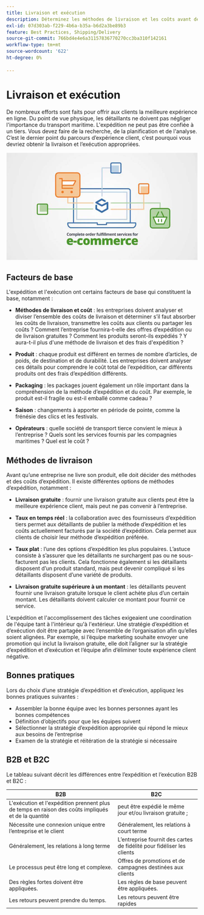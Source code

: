 ```yaml
---
title: Livraison et exécution
description: Déterminez les méthodes de livraison et les coûts avant de terminer votre projet de commerce électronique.
exl-id: 07d303ab-f229-4b6a-b35a-b6d2a3be89b3
feature: Best Practices, Shipping/Delivery
source-git-commit: 766bd4e4e6a31157836770270cc3ba310f142161
workflow-type: tm+mt
source-wordcount: '622'
ht-degree: 0%

---
```


# Livraison et exécution

De nombreux efforts sont faits pour offrir aux clients la meilleure expérience en ligne. Du point de vue physique, les détaillants ne doivent pas négliger l&#39;importance du transport maritime. L&#39;expédition ne peut pas être confiée à un tiers. Vous devez faire de la recherche, de la planification et de l&#39;analyse. C’est le dernier point du parcours d’expérience client, c’est pourquoi vous devriez obtenir la livraison et l’exécution appropriées.

![Diagramme d’expédition et d’exécution](../../assets/playbooks/shipping-fulfillment.png)

## Facteurs de base

L&#39;expédition et l&#39;exécution ont certains facteurs de base qui constituent la base, notamment :

- **Méthodes de livraison et coût** : les entreprises doivent analyser et diviser l’ensemble des coûts de livraison et déterminer s’il faut absorber les coûts de livraison, transmettre les coûts aux clients ou partager les coûts ? Comment l’entreprise fournira-t-elle des offres d’expédition ou de livraison gratuites ? Comment les produits seront-ils expédiés ? Y aura-t-il plus d&#39;une méthode de livraison et des frais d&#39;expédition ?

- **Produit** : chaque produit est différent en termes de nombre d’articles, de poids, de destination et de durabilité. Les entreprises doivent analyser ces détails pour comprendre le coût total de l’expédition, car différents produits ont des frais d’expédition différents.

- **Packaging** : les packages jouent également un rôle important dans la compréhension de la méthode d’expédition et du coût. Par exemple, le produit est-il fragile ou est-il emballé comme cadeau ?

- **Saison** : changements à apporter en période de pointe, comme la frénésie des clics et les festivals.

- **Opérateurs** : quelle société de transport tierce convient le mieux à l’entreprise ? Quels sont les services fournis par les compagnies maritimes ? Quel est le coût ?

## Méthodes de livraison

Avant qu’une entreprise ne livre son produit, elle doit décider des méthodes et des coûts d’expédition. Il existe différentes options de méthodes d’expédition, notamment :

- **Livraison gratuite** : fournir une livraison gratuite aux clients peut être la meilleure expérience client, mais peut ne pas convenir à l’entreprise.

- **Taux en temps réel** : la collaboration avec des fournisseurs d’expédition tiers permet aux détaillants de publier la méthode d’expédition et les coûts actuellement facturés par la société d’expédition. Cela permet aux clients de choisir leur méthode d’expédition préférée.

- **Taux plat** : l’une des options d’expédition les plus populaires. L’astuce consiste à s’assurer que les détaillants ne surchargent pas ou ne sous-facturent pas les clients. Cela fonctionne également si les détaillants disposent d’un produit standard, mais peut devenir compliqué si les détaillants disposent d’une variété de produits.

- **Livraison gratuite supérieure à un montant** : les détaillants peuvent fournir une livraison gratuite lorsque le client achète plus d’un certain montant. Les détaillants doivent calculer ce montant pour fournir ce service.

L&#39;expédition et l&#39;accomplissement des tâches exigeaient une coordination de l&#39;équipe tant à l&#39;intérieur qu&#39;à l&#39;extérieur. Une stratégie d’expédition et d’exécution doit être partagée avec l’ensemble de l’organisation afin qu’elles soient alignées. Par exemple, si l’équipe marketing souhaite envoyer une promotion qui inclut la livraison gratuite, elle doit l’aligner sur la stratégie d’expédition et d’exécution et l’équipe afin d’éliminer toute expérience client négative.

## Bonnes pratiques

Lors du choix d’une stratégie d’expédition et d’exécution, appliquez les bonnes pratiques suivantes :

- Assembler la bonne équipe avec les bonnes personnes ayant les bonnes compétences
- Définition d’objectifs pour que les équipes suivent
- Sélectionner la stratégie d’expédition appropriée qui répond le mieux aux besoins de l’entreprise
- Examen de la stratégie et réitération de la stratégie si nécessaire

## B2B et B2C

Le tableau suivant décrit les différences entre l’expédition et l’exécution B2B et B2C :

| B2B | B2C |
|----------------------------------------------------------------------------------------------|------------------------------------------------------|
| L&#39;exécution et l&#39;expédition prennent plus de temps en raison des coûts impliqués et de la quantité | peut être expédié le même jour et/ou livraison gratuite ; |
| Nécessite une connexion unique entre l’entreprise et le client | Généralement, les relations à court terme |
| Généralement, les relations à long terme | L’entreprise fournit des cartes de fidélité pour fidéliser les clients |
| Le processus peut être long et complexe. | Offres de promotions et de campagnes destinées aux clients |
| Des règles fortes doivent être appliquées. | Les règles de base peuvent être appliquées. |
| Les retours peuvent prendre du temps. | Les retours peuvent être rapides |
